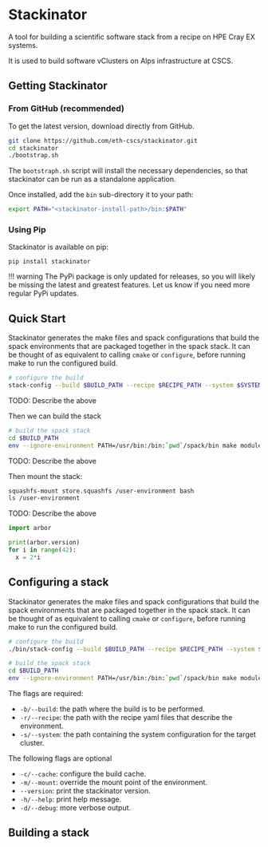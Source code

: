 # Stackinator

A tool for building a scientific software stack from a recipe on HPE Cray EX systems.

It is used to build software vClusters on Alps infrastructure at CSCS.

## Getting Stackinator

### From GitHub (recommended)

To get the latest version, download directly from GitHub.

``` bash
git clone https://github.com/eth-cscs/stackinator.git
cd stackinator
./bootstrap.sh
```

The `bootstraph.sh` script will install the necessary dependencies, so that stackinator can be run as a standalone application.

Once installed, add the `bin` sub-directory it to your path:

```bash
export PATH="<stackinator-install-path>/bin:$PATH"
```

### Using Pip

Stackinator is available on pip:

```
pip install stackinator
```

!!! warning
    The PyPi package is only updated for releases, so you will likely be missing the latest and greatest features. Let us know if you need more regular PyPi updates.

## Quick Start

Stackinator generates the make files and spack configurations that build the spack environments that are packaged together in the spack stack.
It can be thought of as equivalent to calling `cmake` or `configure`, before running make to run the configured build.


```bash
# configure the build
stack-config --build $BUILD_PATH --recipe $RECIPE_PATH --system $SYSTEM_CONFIG_PATH
```

TODO: Describe the above

Then we can build the stack

```bash
# build the spack stack
cd $BUILD_PATH
env --ignore-environment PATH=/usr/bin:/bin:`pwd`/spack/bin make modules store.squashfs -j64
```

TODO: Describe the above

Then mount the stack:
```bash
squashfs-mount store.squashfs /user-environment bash
ls /user-environment
```

TODO: Describe the above

``` py
import arbor

print(arbor.version)
for i in range(42):
  x = 2*i
```


## Configuring a stack

Stackinator generates the make files and spack configurations that build the spack environments that are packaged together in the spack stack.
It can be thought of as equivalent to calling `cmake` or `configure`, before running make to run the configured build.

```bash
# configure the build
./bin/stack-config --build $BUILD_PATH --recipe $RECIPE_PATH --system $SYSTEM_CONFIG_PATH

# build the spack stack
cd $BUILD_PATH
env --ignore-environment PATH=/usr/bin:/bin:`pwd`/spack/bin make modules store.squashfs -j64
```

The flags are required:

* `-b/--build`: the path where the build is to be performed.
* `-r/--recipe`: the path with the recipe yaml files that describe the environment.
* `-s/--system`: the path containing the system configuration for the target cluster.

The following flags are optional

* `-c/--cache`: configure the build cache.
* `-m/--mount`: override the mount point of the environment.
* `--version`: print the stackinator version.
* `-h/--help`: print help message.
* `-d/--debug`: more verbose output.

## Building a stack
